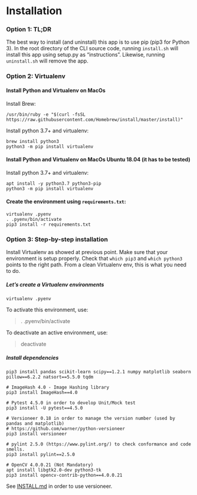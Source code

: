 Installation 
============

### Option 1: TL;DR
The best way to install (and uninstall) this app is to use pip (pip3 for Python 3). 
In the root directory of the CLI source code, running `install.sh` will install this app using setup.py as “instructions”. 
Likewise, running `uninstall.sh` will remove the app.

### Option 2: Virtualenv 

#### Install Python and Virtualenv on MacOs

Install Brew:
```
/usr/bin/ruby -e "$(curl -fsSL https://raw.githubusercontent.com/Homebrew/install/master/install)"
```

Install python 3.7+ and virtualenv:

```.env
brew install python3
python3 -m pip install virtualenv
```

#### Install Python and Virtualenv on MacOs Ubuntu 18.04 (it has to be tested)

Install python 3.7+ and virtualenv:

```
apt install -y python3.7 python3-pip
python3 -m pip install virtualenv
```

#### Create the environment using `requirements.txt`:
```
virtualenv .pyenv
. .pyenv/bin/activate
pip3 install -r requirements.txt
```

### Option 3: Step-by-step installation
Install Virtualenv as showed at previous point.
Make sure that your environment is setup properly.
Check that `which pip3` and `which python3` points to the
right path. From a clean Virtualenv env, this is what you need to do.
##### Let’s create a Virtualenv environments
```
virtualenv .pyenv
```

 To activate this environment, use:
 > . .pyenv/bin/activate

 To deactivate an active environment, use:
 > deactivate

##### Install dependencies
```
pip3 install pandas scikit-learn scipy==1.2.1 numpy matplotlib seaborn pillow==6.2.2 natsort==5.5.0 tqdm

# ImageHash 4.0 - Image Hashing library
pip3 install ImageHash==4.0

# Pytest 4.5.0 in order to develop Unit/Mock test
pip3 install -U pytest==4.5.0

# Versioneer 0.18 in order to manage the version number (used by pandas and matplotlib)
# https://github.com/warner/python-versioneer
pip3 install versioneer

# pylint 2.5.0 (https://www.pylint.org/) to check conformance and code smells.
pip3 install pylint==2.5.0

# OpenCV 4.0.0.21 (Not Mandatory)
apt install libgtk2.0-dev python3-tk
pip3 install opencv-contrib-python==4.0.0.21

```
See [INSTALL.md](https://github.com/warner/python-versioneer/blob/master/INSTALL.md) in order to use versioneer.

